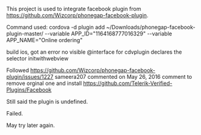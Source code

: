 This project is used to integrate facebook plugin from https://github.com/Wizcorp/phonegap-facebook-plugin.

Command used:
  cordova -d plugin add ~/Downloads/phonegap-facebook-plugin-master/ --variable APP_ID="1164168777016329" --variable APP_NAME="Online ordering"

build ios, got an error no visible @interface for cdvplugin declares the selector initwithwebview

Followed https://github.com/Wizcorp/phonegap-facebook-plugin/issues/1227 sameera207 commented on May 26, 2016
  comment to remove orginal one and install https://github.com/Telerik-Verified-Plugins/Facebook

Still said the plugin is undefined.

Failed.

May try later again.
